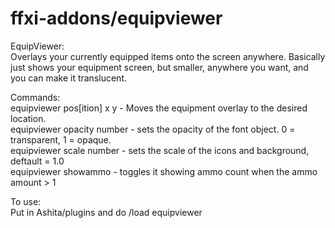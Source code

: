 # ffxi-addons/equipviewer  
EquipViewer:  
Overlays your currently equipped items onto the screen anywhere. Basically just shows your equipment screen, but smaller, anywhere you want, and you can make it translucent. 
  
Commands:  
equipviewer pos[ition] x y - Moves the equipment overlay to the desired location.  
equipviewer opacity number - sets the opacity of the font object. 0 = transparent, 1 = opaque.  
equipviewer scale number - sets the scale of the icons and background, deftault = 1.0  
equipviewer showammo - toggles it showing ammo count when the ammo amount > 1  
  
To use:  
Put in Ashita/plugins and do /load equipviewer